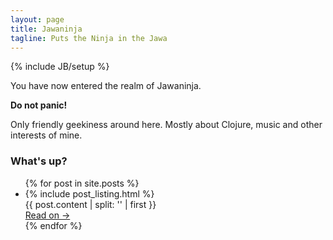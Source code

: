 ```yaml
---
layout: page
title: Jawaninja
tagline: Puts the Ninja in the Jawa
---
```

{% include JB/setup %}

You have now entered the realm of Jawaninja.

**Do not panic!**

Only friendly geekiness around here. Mostly about Clojure, music and
other interests of mine.

<h3>What's up?</h3>

<ul class="posts">
  {% for post in site.posts %}
  <li>
    {% include post_listing.html %}
    <div class="brief">
      {{ post.content | split: '<!-- more -->' | first }}
    </div>
    <a href="{{ BASE_PATH }}{{ post.url }}" class="read-on">Read on →</a>
  </li>
  {% endfor %}
</ul>

